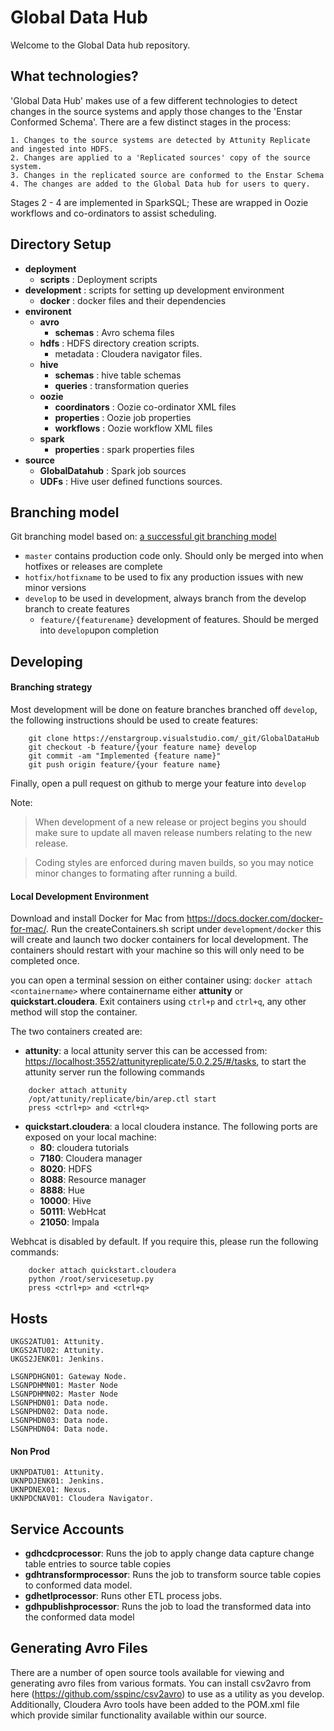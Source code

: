 Global Data Hub
===============

Welcome to the Global Data hub repository.

What technologies?
------------------

'Global Data Hub' makes use of a few different technologies to detect changes in the source systems and apply those changes to the 'Enstar Conformed Schema'. There are a few distinct stages in the process:

    1. Changes to the source systems are detected by Attunity Replicate and ingested into HDFS.
    2. Changes are applied to a 'Replicated sources' copy of the source system.
    3. Changes in the replicated source are conformed to the Enstar Schema
    4. The changes are added to the Global Data hub for users to query.

Stages 2 - 4 are implemented in SparkSQL; These are wrapped in Oozie workflows and co-ordinators to assist scheduling.


Directory Setup 
----------------
  - **deployment**
    - **scripts** :  Deployment scripts 
  - **development** : scripts for setting up development environment
  	-  **docker** : docker files and their dependencies
  - **environent**
    - **avro**
        - **schemas** : Avro schema files
    - **hdfs** : HDFS directory creation scripts.
        - metadata : Cloudera navigator files. 
    - **hive**
        - **schemas** : hive table schemas
        - **queries** : transformation queries
    - **oozie** 
        - **coordinators** : Oozie co-ordinator XML files
        - **properties** :  Oozie job properties
        - **workflows** : Oozie workflow XML files
    - **spark**
        - **properties** : spark properties files
  - **source**
    - **GlobalDatahub** : Spark job sources
    - **UDFs** : Hive user defined functions sources.

Branching model
----------------
Git branching model based on: [a successful git branching model](http://nvie.com/posts/a-successful-git-branching-model/)

- `master` contains production code only. Should only be merged into when hotfixes or releases are complete
- `hotfix/hotfixname` to be used to fix any production issues with new minor versions
- `develop` to be used in development, always branch from the develop branch to create features
    - `feature/{featurename}` development of features. Should be merged into `develop`upon completion 

Developing
----------------

#### Branching strategy

Most development will be done on feature branches branched off `develop`, the following instructions should be used to create features:

		git clone https://enstargroup.visualstudio.com/_git/GlobalDataHub
		git checkout -b feature/{your feature name} develop
		git commit -am "Implemented {feature name}"
		git push origin feature/{your feature name}
Finally, open a pull request on github to merge your feature into `develop`

Note:
> When development of a new release or project begins you should make sure to update all maven release numbers relating to the new release.  

>Coding styles are enforced during maven builds, so you may notice minor changes to formating after running a build.


#### Local Development Environment
Download and install Docker for Mac from https://docs.docker.com/docker-for-mac/. Run the createContainers.sh script under `development/docker`  this will create and launch two docker containers for local development.  The containers should restart with your machine so this will only need to be completed once.

you can open a terminal session on either container using:
```docker attach <containername>``` where containername either **attunity** or **quickstart.cloudera**. Exit containers using `ctrl+p` and `ctrl+q`, any other method will stop the container.

The two containers created are: 

- **attunity**: a local attunity server this can be accessed from:
[https://localhost:3552/attunityreplicate/5.0.2.25/#/tasks](), to start the attunity server run the following commands

```
	docker attach attunity
	/opt/attunity/replicate/bin/arep.ctl start
	press <ctrl+p> and <ctrl+q>
```
- **quickstart.cloudera**: a local cloudera instance.  The following ports are exposed on your local machine:
	- **80**: cloudera tutorials
	- **7180**: Cloudera manager
	- **8020**: HDFS
	- **8088**: Resource manager
	- **8888**: Hue
	- **10000**: Hive
	- **50111**: WebHcat
	- **21050**: Impala

Webhcat is disabled by default.  If you require this, please run the following commands:

```
	docker attach quickstart.cloudera
	python /root/servicesetup.py
	press <ctrl+p> and <ctrl+q>
```

Hosts
-----
```
UKGS2ATU01: Attunity.
UKGS2ATU02: Attunity.
UKGS2JENK01: Jenkins.

LSGNPDHGN01: Gateway Node.
LSGNPDHMN01: Master Node
LSGNPDHMN02: Master Node
LSGNPHDN01: Data node.
LSGNPHDN02: Data node.
LSGNPHDN03: Data node.
LSGNPHDN04: Data node.
```
#### Non Prod
```
UKNPDATU01: Attunity.
UKNPDJENK01: Jenkins.
UKNPDNEX01: Nexus.
UKNPDCNAV01: Cloudera Navigator.
```
 

Service Accounts
----------------
- **gdhcdcprocessor**: Runs the job to apply change data capture change table entries to source table copies
- **gdhtransformprocessor**: Runs the job to transform source table copies to conformed data model.
- **gdhetlprocessor**: Runs other ETL process jobs.
- **gdhpublishprocessor**: Runs the job to load the transformed data into the conformed data model
		
Generating Avro Files
---------------------
There are a number of open source tools available for viewing and generating avro files from various formats.  You can install csv2avro from here (https://github.com/sspinc/csv2avro) to use as a utility as you develop. 
Additionally, Cloudera Avro tools have been added to the POM.xml file which provide similar functionality available within our source.        

